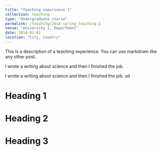 ```yaml
---
title: "Teaching experience 1"
collection: teaching
type: "Undergraduate course"
permalink: /teaching/2014-spring-teaching-1
venue: "University 1, Department"
date: 2014-01-01
location: "City, Country"
---
```


This is a description of a teaching experience. You can use markdown like any other post.


<p>I wrote a writing about science and then I finished the job.</p>


<p>I wrote a writing about science and then I finished the job.
sd
</p>



Heading 1
======

Heading 2
======

Heading 3
======
